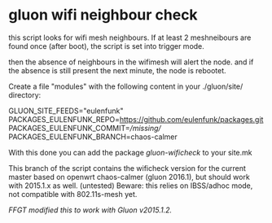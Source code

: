 gluon wifi neighbour check
==========================

this script looks for wifi mesh neighbours. 
If at least 2 meshneibours are found once (after boot), the script is set into trigger mode. 

then the absence of neighbours in the wifimesh will alert the node. and if the absence is still present the next minute, the node is rebootet. 

Create a file "modules" with the following content in your ./gluon/site/ directory:

GLUON_SITE_FEEDS="eulenfunk"<br>
PACKAGES_EULENFUNK_REPO=https://github.com/eulenfunk/packages.git<br>
PACKAGES_EULENFUNK_COMMIT=*/missing/*<br>
PACKAGES_EULENFUNK_BRANCH=chaos-calmer<br>

With this done you can add the package *gluon-wificheck* to your site.mk

This branch of the script contains the wificheck version for the current master based on openwrt chaos-calmer (gluon 2016.1), but should work with 2015.1.x as well. (untested)
Beware: this relies on IBSS/adhoc mode, not compatible with 802.11s-mesh yet.

*FFGT modified this to work with Gluon v2015.1.2.*
